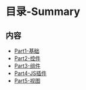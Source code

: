# 目录-Summary

## 内容
  * [Part1-基础](README.md)
  * [Part2-控件]()
  * [Part3-组件]()
  * [Part4-JS插件]()
  * [Part5-视图]()
